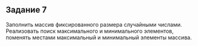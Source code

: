 ## Задание 7

Заполнить массив фиксированного размера случайными числами. \
Реализовать поиск максимального и минимального элементов, поменять местами максимальный и минимальный элементы массива.
